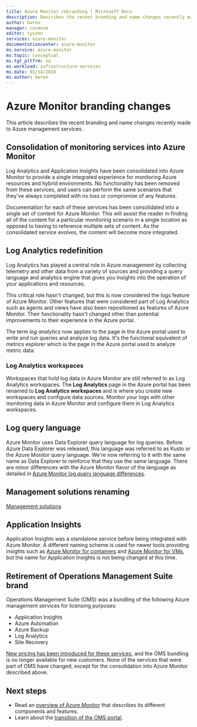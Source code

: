 ```yaml
---
title: Azure Monitor rebranding | Microsoft Docs
description: Describes the recent branding and name changes recently made to Azure management services.
author: bwren
manager: carmonm
editor: tysonn
services: azure-monitor
documentationcenter: azure-monitor
ms.service: azure-monitor
ms.topic: conceptual
ms.tgt_pltfrm: na
ms.workload: infrastructure-services
ms.date: 01/14/2019
ms.author: bwren
---
```


# Azure Monitor branding changes
This article describes the recent branding and name changes recently made to Azure management services. 


## Consolidation of monitoring services into Azure Monitor
Log Analytics and Application Insights have been consolidated into Azure Monitor to provide a single integrated experience for monitoring Azure resources and hybrid environments. No functionality has been removed from these services, and users can perform the same scenarios that they've always completed with no loss or compromise of any features.

Documentation for each of these services has been consolidated into a single set of content for Azure Monitor. This will assist the reader in finding all of the content for a particular monitoring scenario in a single location as opposed to having to reference multiple sets of content. As the consolidated service evolves, the content will become more integrated.

## Log Analytics redefinition
Log Analytics has played a central role in Azure management by collecting telemetry and other data from a variety of sources and providing a query language and analytics engine that gives you insights into the operation of your applications and resources. 

This critical role hasn't changed, but this is now considered the logs feature of Azure Monitor. Other features that were considered part of Log Analytics such as agents and views have also been repositioned as features of Azure Monitor. Their functionality hasn't changed other than potential improvements to their experience in the Azure portal.

The term _log analytics_ now applies to the page in the Azure portal used to write and run queries and analyze log data. It's the functional equivalent of metrics explorer which is the page in the Azure portal used to analyze metric data.

### Log Analytics workspaces
Workspaces that hold log data in Azure Monitor are still referred to as Log Analytics workspaces. The **Log Analytics** page in the Azure portal has been renamed to **Log Analytics workspaces** and is where you create new workspaces and configure data sources. Monitor your logs with other monitoring data in Azure Monitor and configure them in Log Analytics workspaces.

## Log query language
Azure Monitor uses Data Explorer query language for log queries. Before Azure Data Explorer was released, this language was referred to as Kusto or the Azure Monitor query language. We're now referring to it with the same name as Data Explorer to reinforce that they use the same language. There are minor differences with the Azure Monitor flavor of the language as detailed in [Azure Monitor log query language differences](log-query/data-explorer-difference.md).

## Management solutions renaming
[Management solutions](insights/solutions.md) 

## Application Insights
Application Insights was a standalone service before being integrated with Azure Monitor. A different naming scheme is used for newer tools providing insights such as [Azure Monitor for containers](insights/container-insights-overview.md) and [Azure Monitor for VMs](insights/vminsights-overview.md), but the name for Application Insights is not being changed at this time.

## Retirement of Operations Management Suite brand
Operations Management Suite (OMS) was a bundling of the following Azure management services for licensing purposes:

- Application Insights
- Azure Automation
- Azure Backup
- Log Analytics
- Site Recovery

[New pricing has been introduced for these services](https://azure.microsoft.com/blog/introducing-a-new-way-to-purchase-azure-monitoring-services/), and the OMS bundling is no longer available for new customers. None of the services that were part of OMS have changed, except for the consolidation into Azure Monitor described above. 






## Next steps

- Read an [overview of Azure Monitor](overview.md) that describes its different components and features.
- Learn about the [transition of the OMS portal](../log-analytics/log-analytics-oms-portal-transition.md).